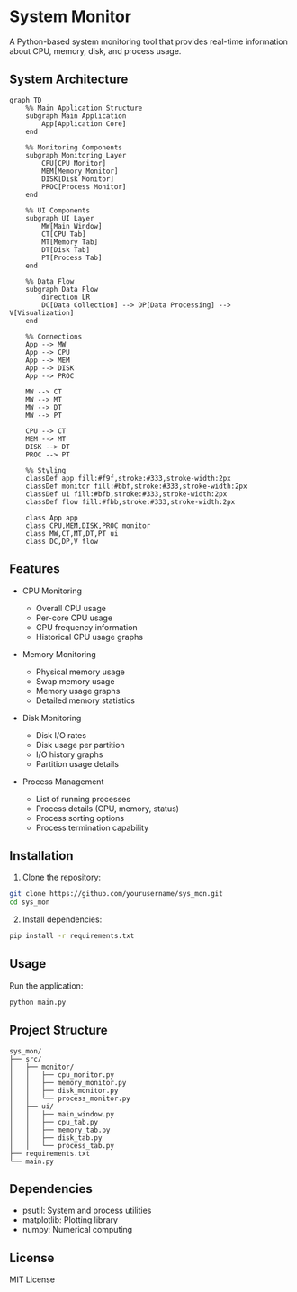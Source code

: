 # System Monitor

A Python-based system monitoring tool that provides real-time information about CPU, memory, disk, and process usage.

## System Architecture

```mermaid
graph TD
    %% Main Application Structure
    subgraph Main Application
        App[Application Core]
    end

    %% Monitoring Components
    subgraph Monitoring Layer
        CPU[CPU Monitor]
        MEM[Memory Monitor]
        DISK[Disk Monitor]
        PROC[Process Monitor]
    end

    %% UI Components
    subgraph UI Layer
        MW[Main Window]
        CT[CPU Tab]
        MT[Memory Tab]
        DT[Disk Tab]
        PT[Process Tab]
    end

    %% Data Flow
    subgraph Data Flow
        direction LR
        DC[Data Collection] --> DP[Data Processing] --> V[Visualization]
    end

    %% Connections
    App --> MW
    App --> CPU
    App --> MEM
    App --> DISK
    App --> PROC

    MW --> CT
    MW --> MT
    MW --> DT
    MW --> PT

    CPU --> CT
    MEM --> MT
    DISK --> DT
    PROC --> PT

    %% Styling
    classDef app fill:#f9f,stroke:#333,stroke-width:2px
    classDef monitor fill:#bbf,stroke:#333,stroke-width:2px
    classDef ui fill:#bfb,stroke:#333,stroke-width:2px
    classDef flow fill:#fbb,stroke:#333,stroke-width:2px

    class App app
    class CPU,MEM,DISK,PROC monitor
    class MW,CT,MT,DT,PT ui
    class DC,DP,V flow
```

## Features

- CPU Monitoring
  - Overall CPU usage
  - Per-core CPU usage
  - CPU frequency information
  - Historical CPU usage graphs

- Memory Monitoring
  - Physical memory usage
  - Swap memory usage
  - Memory usage graphs
  - Detailed memory statistics

- Disk Monitoring
  - Disk I/O rates
  - Disk usage per partition
  - I/O history graphs
  - Partition usage details

- Process Management
  - List of running processes
  - Process details (CPU, memory, status)
  - Process sorting options
  - Process termination capability

## Installation

1. Clone the repository:
```bash
git clone https://github.com/yourusername/sys_mon.git
cd sys_mon
```

2. Install dependencies:
```bash
pip install -r requirements.txt
```

## Usage

Run the application:
```bash
python main.py
```

## Project Structure

```
sys_mon/
├── src/
│   ├── monitor/
│   │   ├── cpu_monitor.py
│   │   ├── memory_monitor.py
│   │   ├── disk_monitor.py
│   │   └── process_monitor.py
│   ├── ui/
│   │   ├── main_window.py
│   │   ├── cpu_tab.py
│   │   ├── memory_tab.py
│   │   ├── disk_tab.py
│   │   └── process_tab.py
├── requirements.txt
└── main.py
```

## Dependencies

- psutil: System and process utilities
- matplotlib: Plotting library
- numpy: Numerical computing

## License

MIT License 